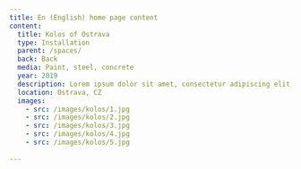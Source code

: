 ```yaml
---
title: En (English) home page content
content:
  title: Kolos of Ostrava
  type: Installation
  parent: /spaces/
  back: Back
  media: Paint, steel, concrete
  year: 2019
  description: Lorem ipsum dolor sit amet, consectetur adipiscing elit, sed do eiusmod tempor incididunt ut labore et dolore magna aliqua. 
  location: Ostrava, CZ
  images:
    - src: /images/kolos/1.jpg
    - src: /images/kolos/2.jpg
    - src: /images/kolos/3.jpg
    - src: /images/kolos/4.jpg
    - src: /images/kolos/5.jpg
    
---
```

